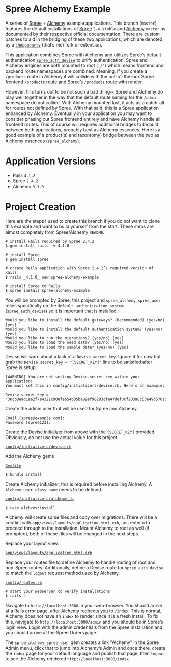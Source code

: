 # Spree Alchemy Example

A series of [Spree](https://github.com/spree/spree) + [Alchemy](https://github.com/AlchemyCMS/alchemy_cms) example applications. This branch (`master`) features the default installations of [Spree](https://github.com/spree/spree/tree/2-4-stable) `2-4-stable` and [Alchemy](https://github.com/AlchemyCMS/alchemy_cms) `master` as documented by their respective official documentation. There are custom patches to aid in the bridging of these two applications, which are denoted by a [`shoppuparty`](https://github.com/shoppuparty) (that’s me) fork or extension.

This application combines Spree with Alchemy and utilizes Spree’s default authentication [`spree_auth_devise`](https://github.com/spree/spree_auth_devise) to unify authentication. Spree and Alchemy engines are both mounted to root (`'/'`) which means frontend and backend route namespaces are combined. Meaning, if you create a `/products` route in Alchemy it will collide with the out-of-the-box Spree frontend `/products` route and Spree’s `/products` route with render.

However, this turns out to be not such a bad thing-- Spree and Alchemy do play well together in the way that the default route naming for the `/admin` namespace do not collide. With Alchemy mounted last, it acts as a catch-all for routes not defined by Spree. With that said, this is a Spree application enhanced by Alchemy. Eventually in your application you may want to consider phasing out Spree frontend entirely and have Alchemy handle all frontend routes. This of course will requires additional bridges to be built between both applications, probably best as Alchemy essences. Here is a good example of a product(s) and taxon(omy) bridge between the two as Alchemy essences ([`spree_alchemy`](https://github.com/tesserakt/spree_alchemy)).


# Application Versions

- Rails `4.1.8`
- Spree `2.4.2`
- Alchemy `3.1.0`


# Project Creation

Here are the steps I used to create this branch if you do not want to clone this example and want to build yourself from the start. These steps are almost completely from Spree/Alchemy `README`.

```
# install Rails required by Spree 2.4.2
$ gem install rails -v 4.1.8

# install Spree
$ gem install spree

# create Rails application with Spree 2.4.2’s required version of Rails
$ rails _4.1.8_ new spree-alchemy-example

# install Spree to Rails
$ spree install spree-alchemy-example
```

You will be prompted by Spree, this project and `spree_alchemy_spree_user` relies specifically on the `default authentication system` (`spree_auth_devise`) so it is important that is installed.

```
Would you like to install the default gateways? (Recommended) (yes/no) [yes] 
Would you like to install the default authentication system? (yes/no) [yes] 
Would you like to run the migrations? (yes/no) [yes] 
Would you like to load the seed data? (yes/no) [yes] 
Would you like to load the sample data? (yes/no) [yes] 
```

Devise will warn about a lack of a `Devise.secret_key`. Ignore it for now but grab the `Devise.secret_key = "[SECRET_KEY]"` line to be satisfied after Spree is setup.

```
[WARNING] You are not setting Devise.secret_key within your application!
You must set this in config/initializers/devise.rb. Here's an example:
 
Devise.secret_key = "36cb3ead1aa2f7e4321c908fe654b05ba89ef98283cfa47def0cf203a8c03e49d5701bc99cc6bc50dbb3f444e4a3ce9a1ff0"
```

Create the admin user that will be used for Spree and Alchemy.

```
Email [spree@example.com]: 
Password [spree123]: 
```

Create the Devise initializer from above with the `[SECRET_KEY]` provided. Obviously, do not use the actual value for this project.

[`config/initializers/devise.rb`](https://github.com/shoppuparty/spree-alchemy-example/blob/master/config/initializers/devise.rb#L1)


Add the Alchemy gems

[`Gemfile`](https://github.com/shoppuparty/spree-alchemy-example/blob/master/Gemfile#L46-L47)

```
$ bundle install
```

Create Alchemy initializer, this is required before installing Alchemy. A `Alchemy.user_class_name` needs to be defined.

[`config/initializers/alchemy.rb`](https://github.com/shoppuparty/spree-alchemy-example/blob/master/config/initializers/alchemy.rb#L1-L4)

```
$ rake alchemy:install
```

Alchemy will create some files and copy over migrations. There will be a conflict with `app/views/layouts/application.html.erb`, just enter `n` to proceed through to the installation. Mount Alchemy to root as well (if prompted), both of these files will be changed in the next steps.

Replace your layout view.

[`app/views/layouts/application.html.erb`](https://github.com/shoppuparty/spree-alchemy-example/blob/master/app/views/layouts/application.html.erb#L1-L16)


Replace your routes file to define Alchemy to handle routing of root and non-Spree routes. Additionally, define a Devise route for `spree_auth_devise` to match the `logout` request method used by Alchemy.

[`config/routes.rb`](https://github.com/shoppuparty/spree-alchemy-example/blob/master/config/routes.rb#L1-L13)

```
# start your webserver to verify installations
$ rails s
```

Navigate to `http://localhost:3000` in your web-browser. You should arrive at a Rails error page, after Alchemy redirects you to `/index`. This is normal, Alchemy does not have an `index` to render since it is a fresh install. To fix this, navigate to `http://localhost:3000/admin` and you should be in Spree’s login view. Login with the admin credentials from the Spree installation and you should arrive at the Spree Orders page.

The `spree_alchemy_spree_user` gem creates a link "Alchemy" in the Spree Admin menu, click that to jump into Alchemy’s Admin and once there, create the `index` page for your default language and publish that page, then `logout` to see the Alchemy rendered `http://localhost:3000/index`.
